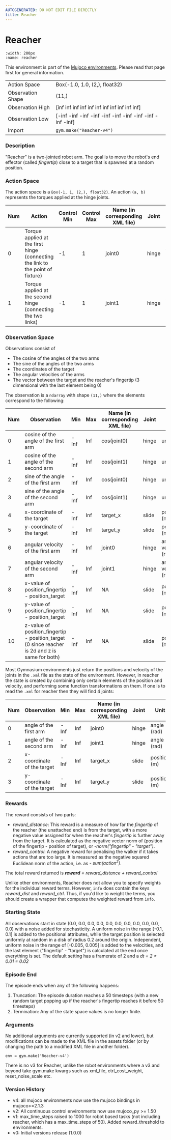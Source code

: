 ```yaml
---
AUTOGENERATED: DO NOT EDIT FILE DIRECTLY
title: Reacher
---
```


# Reacher

```{figure} ../../_static/videos/mujoco/reacher.gif 
:width: 200px
:name: reacher
```

This environment is part of the <a href='..'>Mujoco environments</a>. Please read that page first for general information.

|   |   |
|---|---|
| Action Space | Box(-1.0, 1.0, (2,), float32) |
| Observation Shape | (11,) |
| Observation High | [inf inf inf inf inf inf inf inf inf inf inf] |
| Observation Low | [-inf -inf -inf -inf -inf -inf -inf -inf -inf -inf -inf] |
| Import | `gym.make("Reacher-v4")` | 


### Description
"Reacher" is a two-jointed robot arm. The goal is to move the robot's end effector (called *fingertip*) close to a
target that is spawned at a random position.

### Action Space
The action space is a `Box(-1, 1, (2,), float32)`. An action `(a, b)` represents the torques applied at the hinge joints.

| Num | Action                                                                          | Control Min | Control Max | Name (in corresponding XML file) | Joint | Unit |
|-----|---------------------------------------------------------------------------------|-------------|-------------|--------------------------|-------|------|
| 0   | Torque applied at the first hinge (connecting the link to the point of fixture) | -1 | 1 | joint0  | hinge | torque (N m) |
| 1   |  Torque applied at the second hinge (connecting the two links)                  | -1 | 1 | joint1  | hinge | torque (N m) |

### Observation Space

Observations consist of

- The cosine of the angles of the two arms
- The sine of the angles of the two arms
- The coordinates of the target
- The angular velocities of the arms
- The vector between the target and the reacher's fingertip (3 dimensional with the last element being 0)

The observation is a `ndarray` with shape `(11,)` where the elements correspond to the following:

| Num | Observation                                                                                    | Min  | Max | Name (in corresponding XML file) | Joint | Unit                     |
| --- | ---------------------------------------------------------------------------------------------- | ---- | --- | -------------------------------- | ----- | ------------------------ |
| 0   | cosine of the angle of the first arm                                                           | -Inf | Inf | cos(joint0)                      | hinge | unitless                 |
| 1   | cosine of the angle of the second arm                                                          | -Inf | Inf | cos(joint1)                      | hinge | unitless                 |
| 2   | sine of the angle of the first arm                                                             | -Inf | Inf | cos(joint0)                      | hinge | unitless                 |
| 3   | sine of the angle of the second arm                                                            | -Inf | Inf | cos(joint1)                      | hinge | unitless                 |
| 4   | x-coordinate of the target                                                                    | -Inf | Inf | target_x                         | slide | position (m)             |
| 5   | y-coordinate of the target                                                                    | -Inf | Inf | target_y                         | slide | position (m)             |
| 6   | angular velocity of the first arm                                                              | -Inf | Inf | joint0                           | hinge | angular velocity (rad/s) |
| 7   | angular velocity of the second arm                                                             | -Inf | Inf | joint1                           | hinge | angular velocity (rad/s) |
| 8   | x-value of position_fingertip - position_target                                                | -Inf | Inf | NA                               | slide | position (m)             |
| 9   | y-value of position_fingertip - position_target                                                | -Inf | Inf | NA                               | slide | position (m)             |
| 10  | z-value of position_fingertip - position_target (0 since reacher is 2d and z is same for both) | -Inf | Inf | NA                               | slide | position (m)             |


Most Gymnasium environments just return the positions and velocity of the
joints in the `.xml` file as the state of the environment. However, in
reacher the state is created by combining only certain elements of the
position and velocity, and performing some function transformations on them.
If one is to read the `.xml` for reacher then they will find 4 joints:

| Num | Observation                 | Min      | Max      | Name (in corresponding XML file) | Joint | Unit               |
|-----|-----------------------------|----------|----------|----------------------------------|-------|--------------------|
| 0   | angle of the first arm      | -Inf     | Inf      | joint0                           | hinge | angle (rad)        |
| 1   | angle of the second arm     | -Inf     | Inf      | joint1                           | hinge | angle (rad)        |
| 2   | x-coordinate of the target  | -Inf     | Inf      | target_x                         | slide | position (m)       |
| 3   | y-coordinate of the target  | -Inf     | Inf      | target_y                         | slide | position (m)       |


### Rewards
The reward consists of two parts:
- *reward_distance*: This reward is a measure of how far the *fingertip*
of the reacher (the unattached end) is from the target, with a more negative
value assigned for when the reacher's *fingertip* is further away from the
target. It is calculated as the negative vector norm of (position of
the fingertip - position of target), or *-norm("fingertip" - "target")*.
- *reward_control*: A negative reward for penalising the walker if
it takes actions that are too large. It is measured as the negative squared
Euclidean norm of the action, i.e. as *- sum(action<sup>2</sup>)*.

The total reward returned is ***reward*** *=* *reward_distance + reward_control*

Unlike other environments, Reacher does not allow you to specify weights for the individual reward terms.
However, `info` does contain the keys *reward_dist* and *reward_ctrl*. Thus, if you'd like to weight the terms,
you should create a wrapper that computes the weighted reward from `info`.


### Starting State
All observations start in state
(0.0, 0.0, 0.0, 0.0, 0.0, 0.0, 0.0, 0.0, 0.0, 0.0, 0.0)
with a noise added for stochasticity. A uniform noise in the range
[-0.1, 0.1] is added to the positional attributes, while the target position
is selected uniformly at random in a disk of radius 0.2 around the origin.
Independent, uniform noise in the
range of [-0.005, 0.005] is added to the velocities, and the last
element ("fingertip" - "target") is calculated at the end once everything
is set. The default setting has a framerate of 2 and a *dt = 2 * 0.01 = 0.02*

### Episode End

The episode ends when any of the following happens:

1. Truncation: The episode duration reaches a 50 timesteps (with a new random target popping up if the reacher's fingertip reaches it before 50 timesteps)
2. Termination: Any of the state space values is no longer finite.

### Arguments

No additional arguments are currently supported (in v2 and lower),
but modifications can be made to the XML file in the assets folder
(or by changing the path to a modified XML file in another folder)..

```
env = gym.make('Reacher-v4')
```

There is no v3 for Reacher, unlike the robot environments where a v3 and
beyond take gym.make kwargs such as xml_file, ctrl_cost_weight, reset_noise_scale etc.


### Version History

* v4: all mujoco environments now use the mujoco bindings in mujoco>=2.1.3
* v2: All continuous control environments now use mujoco_py >= 1.50
* v1: max_time_steps raised to 1000 for robot based tasks (not including reacher, which has a max_time_steps of 50). Added reward_threshold to environments.
* v0: Initial versions release (1.0.0)
